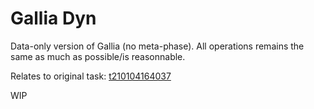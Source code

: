 # Gallia Dyn

Data-only version of Gallia (no meta-phase). All operations remains the same as much as possible/is reasonnable.

Relates to original task: [t210104164037](https://github.com/galliaproject/gallia-docs/blob/init/tasks.md#t210104164037)

WIP
